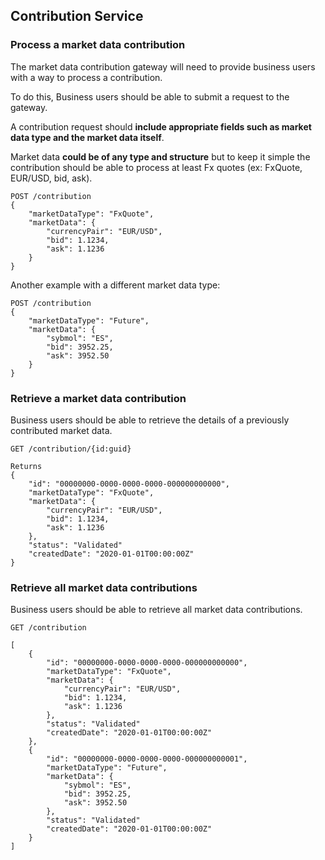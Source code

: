 ## Contribution Service

### Process a market data contribution

The market data contribution gateway will need to provide business users with a way to process a contribution.

To do this, Business users should be able to submit a request to the gateway.

A contribution request should **include appropriate fields such as market data type and the market data itself**.

Market data **could be of any type and structure** but to keep it simple the contribution should be able to process at
least Fx quotes (ex: FxQuote, EUR/USD, bid, ask).

```
POST /contribution
{
    "marketDataType": "FxQuote",
    "marketData": {
        "currencyPair": "EUR/USD",
        "bid": 1.1234,
        "ask": 1.1236
    }
}
```

Another example with a different market data type:


```
POST /contribution
{
    "marketDataType": "Future",
    "marketData": {
        "sybmol": "ES",
        "bid": 3952.25,
        "ask": 3952.50
    }
}
```


### Retrieve a market data contribution

Business users should be able to retrieve the details of a previously contributed market data.

```
GET /contribution/{id:guid}

Returns 
{
    "id": "00000000-0000-0000-0000-000000000000",
    "marketDataType": "FxQuote",
    "marketData": {
        "currencyPair": "EUR/USD",
        "bid": 1.1234,
        "ask": 1.1236
    },
    "status": "Validated"
    "createdDate": "2020-01-01T00:00:00Z"
}
```

### Retrieve all market data contributions

Business users should be able to retrieve all market data contributions.

```
GET /contribution

[
    {
        "id": "00000000-0000-0000-0000-000000000000",
        "marketDataType": "FxQuote",
        "marketData": {
            "currencyPair": "EUR/USD",
            "bid": 1.1234,
            "ask": 1.1236
        },
        "status": "Validated"
        "createdDate": "2020-01-01T00:00:00Z"
    },
    {
        "id": "00000000-0000-0000-0000-000000000001",
        "marketDataType": "Future",
        "marketData": {
            "sybmol": "ES",
            "bid": 3952.25,
            "ask": 3952.50
        },
        "status": "Validated"
        "createdDate": "2020-01-01T00:00:00Z"
    }
]
```
